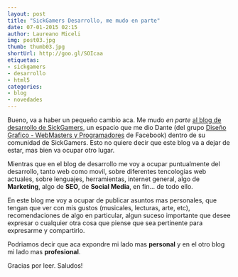 ```yaml
---
layout: post
title: "SickGamers Desarrollo, me mudo en parte"
date: 07-01-2015 02:15
author: Laureano Miceli
img: post03.jpg
thumb: thumb03.jpg
shortUrl: http://goo.gl/SOIcaa
etiquetas:
- sickgamers
- desarrollo
- html5
categories:
- blog
- novedades
---
```


Bueno, va a haber un pequeño cambio aca. Me mudo _en parte_ [al blog de desarrollo de SickGamers][1], un espacio que me dio Dante (del grupo [Diseño Grafico - WebMasters y Programadores][2] de Facebook) dentro de su comunidad de SickGamers. Esto no quiere decir que este blog va a dejar de estar, mas bien va ocupar otro lugar.

Mientras que en el blog de desarrollo me voy a ocupar puntualmente del desarrollo, tanto web como movil, sobre diferentes tencologias web actuales, sobre lenguajes, herramientas, internet general, algo de **Marketing**, algo de **SEO**, de **Social Media**, en fin... de todo ello.

En este blog me voy a ocupar de publicar asuntos mas personales, que tengan que ver con mis gustos (musicales, lecturas, arte, etc), recomendaciones de algo en particular, algun suceso importante que desee expresar o cualquier otra cosa que piense que sea pertinente para expresarme y compartirlo.

Podriamos decir que aca expondre mi lado mas **personal** y en el otro blog mi lado mas **profesional**.

Gracias por leer.
Saludos!

[1]: http://desarrolloweb.sickgamers.net/2014/11/dar-acceso-localhost-otra-pc-internet/
[2]: https://www.facebook.com/groups/615064395238315/